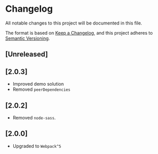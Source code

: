 # Changelog
All notable changes to this project will be documented in this file.

The format is based on [Keep a Changelog](https://keepachangelog.com/en/1.0.0/),
and this project adheres to [Semantic Versioning](https://semver.org/spec/v2.0.0.html).

## \[Unreleased\]

## \[2.0.3\]

- Improved demo solution
- Removed `peerDependencies`

## \[2.0.2\]

- Removed `node-sass`.

## \[2.0.0\]

- Upgraded to `Webpack^5`
